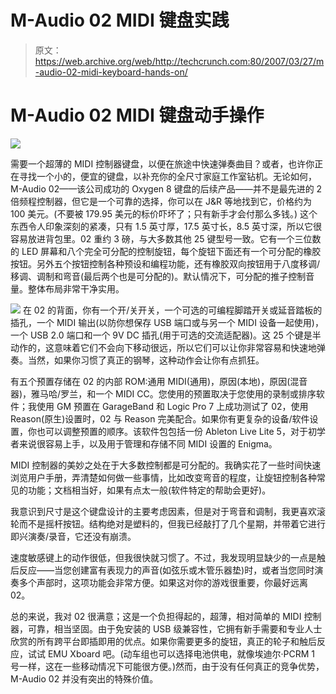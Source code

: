 # M-Audio 02 MIDI 键盘实践

> 原文：<https://web.archive.org/web/http://techcrunch.com:80/2007/03/27/m-audio-02-midi-keyboard-hands-on/>

# M-Audio 02 MIDI 键盘动手操作

![](img/34b8f66afd61873758dc8e57666cb7ae.png)

需要一个超薄的 MIDI 控制器键盘，以便在旅途中快速弹奏曲目？或者，也许你正在寻找一个小的，便宜的键盘，以补充你的全尺寸家庭工作室钻机。无论如何，M-Audio 02——该公司成功的 Oxygen 8 键盘的后续产品——并不是最先进的 2 倍频程控制器，但它是一个可靠的选择，你可以在 J&R 等地找到它，价格约为 100 美元。(不要被 179.95 美元的标价吓坏了；只有新手才会付那么多钱。)
 这个东西令人印象深刻的紧凑，只有 1.5 英寸厚，17.5 英寸长，8.5 英寸深，所以它很容易放进背包里。02 重约 3 磅，与大多数其他 25 键型号一致。它有一个三位数的 LED 屏幕和八个完全可分配的控制旋钮，每个旋钮下面还有一个可分配的橡胶按钮。另外五个按钮控制各种预设和编程功能，还有橡胶双向按钮用于八度移调/移调、调制和弯音(最后两个也是可分配的)。默认情况下，可分配的推子控制音量。整体布局非常干净实用。

![](img/040290200275a4aa5b3223b02067825b.png)
在 02 的背面，你有一个开/关开关，一个可选的可编程脚踏开关或延音踏板的插孔，一个 MIDI 输出(以防你想保存 USB 端口或与另一个 MIDI 设备一起使用)，一个 USB 2.0 端口和一个 9V DC 插孔(用于可选的交流适配器)。这 25 个键是半动作的，这意味着它们不会向下移动很远，所以它们可以让你非常容易和快速地弹奏。当然，如果你习惯了真正的钢琴，这种动作会让你有点抓狂。

有五个预置存储在 02 的内部 ROM:通用 MIDI(通用)，原因(本地)，原因(混音器)，雅马哈/罗兰，和一个 MIDI CC。您使用的预置取决于您使用的录制或排序软件；我使用 GM 预置在 GarageBand 和 Logic Pro 7 上成功测试了 02，使用 Reason(原生)设置时，02 与 Reason 完美配合。如果你有更复杂的设备/软件设置，你也可以调整预置的顺序。该软件包包括一份 Ableton Live Lite 5，对于初学者来说很容易上手，以及用于管理和存储不同 MIDI 设置的 Enigma。

MIDI 控制器的美妙之处在于大多数控制都是可分配的。我确实花了一些时间快速浏览用户手册，弄清楚如何做一些事情，比如改变弯音的程度，让旋钮控制各种常见的功能；文档相当好，如果有点太一般(软件特定的帮助会更好)。

我意识到尺寸是这个键盘设计的主要考虑因素，但是对于弯音和调制，我更喜欢滚轮而不是摇杆按钮。结构绝对是塑料的，但我已经敲打了几个星期，并带着它进行即兴演奏/录音，它还没有崩溃。

速度敏感键上的动作很低，但我很快就习惯了。不过，我发现明显缺少的一点是触后反应——当您创建富有表现力的声音(如弦乐或木管乐器垫)时，或者当您同时演奏多个声部时，这项功能会非常方便。如果这对你的游戏很重要，你最好远离 02。

总的来说，我对 02 很满意；这是一个负担得起的，超薄，相对简单的 MIDI 控制器，可靠，相当坚固。由于免安装的 USB 级兼容性，它拥有新手需要和专业人士欣赏的所有跨平台即插即用的优点。如果你需要更多的旋钮，真正的轮子和触后反应，试试 EMU Xboard 吧。(动车组也可以选择电池供电，就像埃迪尔·PCRM 1 号一样，这在一些移动情况下可能很方便。)然而，由于没有任何真正的竞争优势，M-Audio 02 并没有突出的特殊价值。